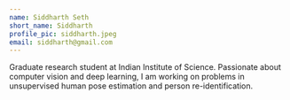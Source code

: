 ```yaml
---
name: Siddharth Seth
short_name: Siddharth
profile_pic: siddharth.jpeg
email: siddharth@gmail.com
---
```


Graduate research student at Indian Institute of Science. Passionate about computer vision and deep learning, I am working on problems in unsupervised human pose estimation and person re-identification.
